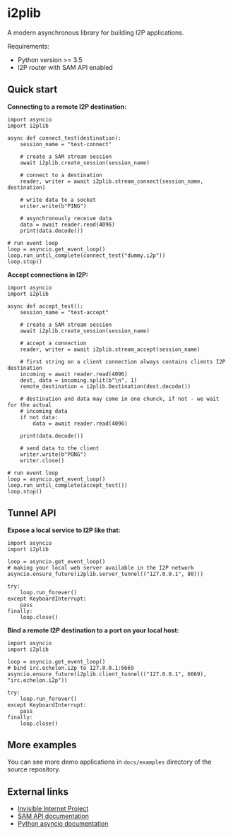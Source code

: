 i2plib
======

A modern asynchronous library for building I2P applications. 

Requirements:

- Python version >= 3.5
- I2P router with SAM API enabled

Quick start
-----------

**Connecting to a remote I2P destination:**

```python3
import asyncio
import i2plib

async def connect_test(destination):
    session_name = "test-connect"

    # create a SAM stream session
    await i2plib.create_session(session_name)

    # connect to a destination
    reader, writer = await i2plib.stream_connect(session_name, destination)

    # write data to a socket
    writer.write(b"PING")

    # asynchronously receive data
    data = await reader.read(4096)
    print(data.decode())

# run event loop
loop = asyncio.get_event_loop()
loop.run_until_complete(connect_test("dummy.i2p"))
loop.stop()
```

**Accept connections in I2P:**

```python3
import asyncio
import i2plib

async def accept_test():
    session_name = "test-accept"

    # create a SAM stream session
    await i2plib.create_session(session_name)

    # accept a connection
    reader, writer = await i2plib.stream_accept(session_name)
    
    # first string on a client connection always contains clients I2P destination
    incoming = await reader.read(4096)
    dest, data = incoming.split(b"\n", 1)
    remote_destination = i2plib.Destination(dest.decode())

    # destination and data may come in one chunck, if not - we wait for the actual
    # incoming data
    if not data:
        data = await reader.read(4096)

    print(data.decode())

    # send data to the client
    writer.write(b"PONG")
    writer.close()

# run event loop
loop = asyncio.get_event_loop()
loop.run_until_complete(accept_test())
loop.stop()
```

Tunnel API
----------

**Expose a local service to I2P like that:**

```python3
import asyncio
import i2plib

loop = asyncio.get_event_loop()
# making your local web server available in the I2P network
asyncio.ensure_future(i2plib.server_tunnel(("127.0.0.1", 80)))

try:
    loop.run_forever()
except KeyboardInterrupt:
    pass
finally:
    loop.close()
```

**Bind a remote I2P destination to a port on your local host:**

```python3
import asyncio
import i2plib

loop = asyncio.get_event_loop()
# bind irc.echelon.i2p to 127.0.0.1:6669
asyncio.ensure_future(i2plib.client_tunnel(("127.0.0.1", 6669), "irc.echelon.i2p"))

try:
    loop.run_forever()
except KeyboardInterrupt:
    pass
finally:
    loop.close()
```

More examples
-------------

You can see more demo applications in `docs/examples` directory of the source repository.

External links
--------------

* [Invisible Internet Project](https://geti2p.net/en/)
* [SAM API documentation](https://geti2p.net/en/docs/api/samv3)
* [Python asyncio documentation](https://docs.python.org/3/library/asyncio.html)
